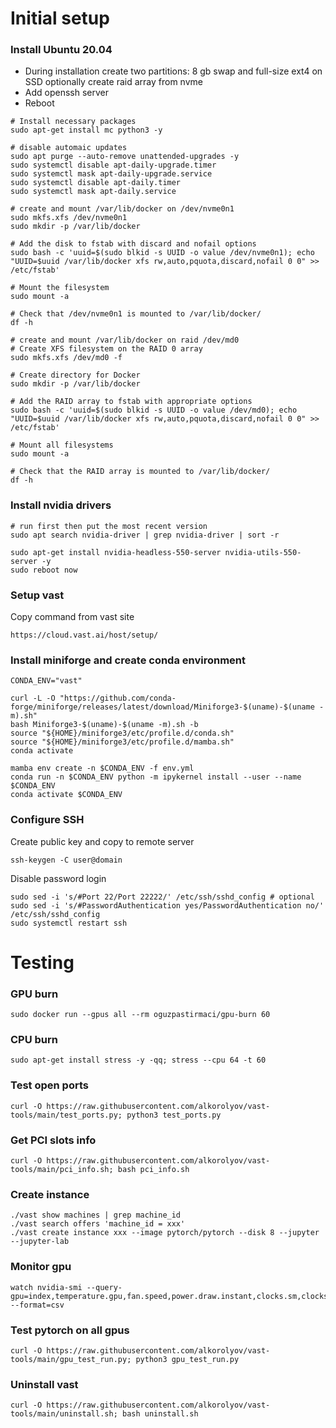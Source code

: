 # Initial setup

### Install Ubuntu 20.04

* During installation create two partitions:
  8 gb swap and full-size ext4 on SSD
  optionally create raid array from nvme
* Add openssh server
* Reboot


```
# Install necessary packages
sudo apt-get install mc python3 -y

# disable automaic updates
sudo apt purge --auto-remove unattended-upgrades -y
sudo systemctl disable apt-daily-upgrade.timer
sudo systemctl mask apt-daily-upgrade.service 
sudo systemctl disable apt-daily.timer
sudo systemctl mask apt-daily.service

# create and mount /var/lib/docker on /dev/nvme0n1
sudo mkfs.xfs /dev/nvme0n1
sudo mkdir -p /var/lib/docker

# Add the disk to fstab with discard and nofail options
sudo bash -c 'uuid=$(sudo blkid -s UUID -o value /dev/nvme0n1); echo "UUID=$uuid /var/lib/docker xfs rw,auto,pquota,discard,nofail 0 0" >> /etc/fstab'

# Mount the filesystem
sudo mount -a

# Check that /dev/nvme0n1 is mounted to /var/lib/docker/
df -h

# create and mount /var/lib/docker on raid /dev/md0
# Create XFS filesystem on the RAID 0 array
sudo mkfs.xfs /dev/md0 -f

# Create directory for Docker
sudo mkdir -p /var/lib/docker

# Add the RAID array to fstab with appropriate options
sudo bash -c 'uuid=$(sudo blkid -s UUID -o value /dev/md0); echo "UUID=$uuid /var/lib/docker xfs rw,auto,pquota,discard,nofail 0 0" >> /etc/fstab'

# Mount all filesystems
sudo mount -a

# Check that the RAID array is mounted to /var/lib/docker/
df -h
```
  
### Install nvidia drivers
```
# run first then put the most recent version
sudo apt search nvidia-driver | grep nvidia-driver | sort -r
```
```
sudo apt-get install nvidia-headless-550-server nvidia-utils-550-server -y
sudo reboot now
```

### Setup vast
Copy command from vast site
```
https://cloud.vast.ai/host/setup/
```

### Install miniforge and create conda environment
```
CONDA_ENV="vast"

curl -L -O "https://github.com/conda-forge/miniforge/releases/latest/download/Miniforge3-$(uname)-$(uname -m).sh"
bash Miniforge3-$(uname)-$(uname -m).sh -b
source "${HOME}/miniforge3/etc/profile.d/conda.sh"
source "${HOME}/miniforge3/etc/profile.d/mamba.sh"
conda activate

mamba env create -n $CONDA_ENV -f env.yml
conda run -n $CONDA_ENV python -m ipykernel install --user --name $CONDA_ENV
conda activate $CONDA_ENV
```

### Configure SSH
Create public key and copy to remote server
```
ssh-keygen -C user@domain
```

Disable password login
```
sudo sed -i 's/#Port 22/Port 22222/' /etc/ssh/sshd_config # optional
sudo sed -i 's/#PasswordAuthentication yes/PasswordAuthentication no/' /etc/ssh/sshd_config
sudo systemctl restart ssh
```

# Testing

### GPU burn
```
sudo docker run --gpus all --rm oguzpastirmaci/gpu-burn 60
```

### CPU burn
```
sudo apt-get install stress -y -qq; stress --cpu 64 -t 60
```

### Test open ports
```
curl -O https://raw.githubusercontent.com/alkorolyov/vast-tools/main/test_ports.py; python3 test_ports.py
```

### Get PCI slots info
```
curl -O https://raw.githubusercontent.com/alkorolyov/vast-tools/main/pci_info.sh; bash pci_info.sh
```

### Create instance
```
./vast show machines | grep machine_id
./vast search offers 'machine_id = xxx'
./vast create instance xxx --image pytorch/pytorch --disk 8 --jupyter --jupyter-lab
```

### Monitor gpu
```
watch nvidia-smi --query-gpu=index,temperature.gpu,fan.speed,power.draw.instant,clocks.sm,clocks.mem --format=csv
```

### Test pytorch on all gpus
```
curl -O https://raw.githubusercontent.com/alkorolyov/vast-tools/main/gpu_test_run.py; python3 gpu_test_run.py
```


### Uninstall vast
```
curl -O https://raw.githubusercontent.com/alkorolyov/vast-tools/main/uninstall.sh; bash uninstall.sh
```



